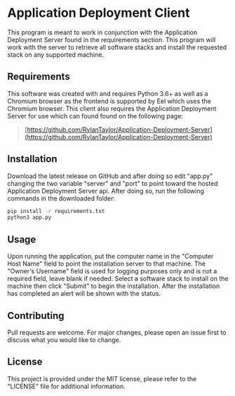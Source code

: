 # Application Deployment Client

This program is meant to work in conjunction with the Application Deployment Server found in the requirements section. This program will work with the server to retrieve all software stacks and install the requested stack on any supported machine.

## Requirements
This software was created with and requires Python 3.6+ as well as a Chromium browser as the frontend is supported by Eel which uses the Chromium browser. This client also requires the Application Deployment Server for use which can found found on the following page:

>[https://github.com/RylanTaylor/Application-Deployment-Server](https://github.com/RylanTaylor/Application-Deployment-Server)

## Installation

Download the latest release on GitHub and after doing so edit "app.py" changing the two variable "server" and "port" to point toward the hosted Application Deployment Server api. After doing so, run the following commands in the downloaded folder:

```bash
pip install -r requirements.txt
python3 app.py
```

## Usage
Upon running the application, put the computer name in the "Computer Host Name" field to point the installation server to that machine. The "Owner's Username" field is used for logging purposes only and is not a required field, leave blank if needed. Select a software stack to install on the machine then click "Submit" to begin the installation. After the installation has completed an alert will be shown with the status.

## Contributing
Pull requests are welcome. For major changes, please open an issue first to discuss what you would like to change.

## License
This project is provided under the MIT license, please refer to the "LICENSE" file for additional information.
